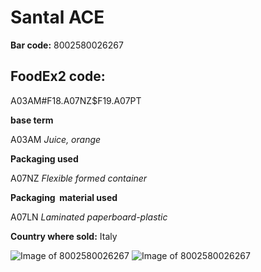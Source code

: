 
# Santal ACE

**Bar code:** 8002580026267

## FoodEx2 code: 

A03AM#F18.A07NZ$F19.A07PT        

**base term** 

A03AM _Juice, orange_

**Packaging used** 

A07NZ _Flexible formed container_

**Packaging  material used** 

A07LN _Laminated paperboard-plastic_


**Country where sold:** Italy

![Image of 8002580026267](https://static.openfoodfacts.org/images/products/800/034/047/0817/front_fr.7.400.jpg)
![Image of 8002580026267](https://world.openfoodfacts.org/images/products/800/258/002/6267/2.jpg)

